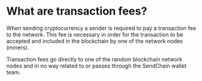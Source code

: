 # What are transaction fees?

When sending cryptocurrency a sender is required to pay a transaction fee to the network. This fee is necessary in order for the transaction to be accepted and included in the blockchain by one of the network nodes (miners).

Transaction fees go directly to one of the random blockchain network nodes and in no way related to or passes through the SendChain wallet team.

